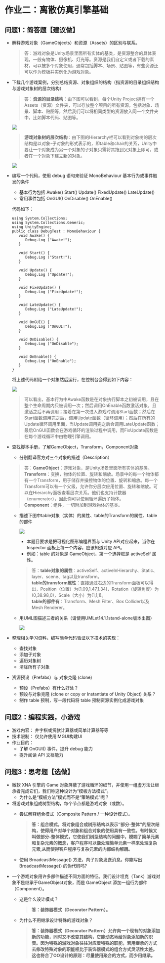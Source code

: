 # 作业二：离散仿真引擎基础
## 问题1：简答题【建议做】
- 解释游戏对象（GameObjects）和资源（Assets）的区别与联系。
  >  答：游戏对象是Unity场景里面所有实体的基类，是资源整合的具体表现，一般有物体、摄像机、灯光等。资源是我们自定义或者下载的素材，可以被多个对象使用，通常包括脚本、场景、贴图等，有些资源还可以作为模板并实例化为游戏对象。

- 下载几个游戏案例，分别总结资源、对象组织的结构（指资源的目录组织结构与游戏对象树的层次结构）  
   > 答：**资源的目录结构**：由下图可以看到，每个Unity Project拥有一个Assets（资源）文件夹，可以存放整个项目的所有资源，包括对象、场景、脚本、贴图等，然后我们可以将相同类型的资源放入同一个文件夹中，比如脚本代码、贴图等。  
     
   ![](images/Asset.png)  
     
   > **游戏对象树的层次结构**：由下图的Hierarchy栏可以看到对象树的层次结构是以对象-子对象的形式表示的，即table和chair的关系，Unity中要让一个对象成为另一个对象的子对象只需将其拖到父对象上即可，或者在一个对象下建立新的对象。  

   ![](images/Hie.png)  
     
- 编写一个代码，使用 debug 语句来验证 MonoBehaviour 基本行为或事件触发的条件   
   - 基本行为包括 Awake() Start() Update() FixedUpdate() LateUpdate()  
   - 常用事件包括 OnGUI() OnDisable() OnEnable()  
  
   代码如下：
   ```  
   using System.Collections;
   using System.Collections.Generic;
   using UnityEngine;  
   public class DebugTest : MonoBehaviour {
      void Awake() {
         Debug.Log ("Awake!");
      }

      void Start() {
         Debug.Log ("Start!");
      }

      void Update() {
         Debug.Log ("Update!");
      }

      void FixeUpdate() {
         Debug.Log ("FixeUpdate!");
      }

      void LateUpdate() {
         Debug.Log ("LateUpdate!");
      }

      void OnGUI() {
         Debug.Log ("OnGUI!");	
      }

      void OnDisable() {
         Debug.Log ("OnDisable");
      }

      void OnEnable() {
         Debug.Log ("OnEnable");
      }
   }  
   ```  
  
   将上述代码附给一个对象然后运行，在控制台会得到如下内容：  
  
   ![](images/console.png)  
  
   > 可以看出，基本行为中Awake函数是在对象执行脚本之初被调用，且在整个生命周期内只被调用一次；然后调用OnEnable函数激活对象，且激活之后不再调用；接着在第一次进入游戏时调用Start函数；然后在Start函数调用完之后，调用Update函数（循环调用）；然后在所有的Update循环调用里面，当Update调用完之后会调用LateUpdate函数；最后OnGUI函数会在游戏循环的渲染过程中调用，而FixUpdate函数是在每个游戏循环中由物理引擎调用。  

- 查找脚本手册，了解GameObject，Transform，Component对象  
   - 分别翻译官方对三个对象的描述（Description）  
   > 答：**GameObject**：游戏对象，是Unity场景里面所有实体的基类。  
   > **Transform**：变换，物体的位置、旋转和缩放。场景中的每一个物体都有一个Transform，用于储存并操控物体的位置、旋转和缩放。每一个Transform可以有一个父级，允许你分层次应用位置、旋转和缩放。可以在Hierarchy面板查看层次关系。他们也支持计数器（enumerator），因此你可以使用循环遍历子物体。  
   > **Component**：组件，一切附加到游戏物体的基类。  

   - 描述下图中table对象（实体）的属性、table的Transform的属性、table 的部件  
     
      ![](images/table.png)   
     
      - 本题目要求是把可视化图形编程界面与 Unity API对应起来，当你在 Inspector 面板上每一个内容，应该知道对应 API。  
      - 例如：table 的对象是 GameObject，第一个选择框是 activeSelf 属性。  
      > 答：**table对象的属性**：activeSelf、activeInHierarchy、Static、layer、scene、tag以及transform。  
      > **table的transform属性**：直接通过右边的Transform面板可以得出，Position（位置）为(1.09,1.47,1.34)，Rotation（旋转角度）为(0,38.98,0)，Scale（大小）为(1,1,1)。  
      > **table的部件有**：Transform、Mesh Filter、Box Collider以及Mesh Renderer。  
   
   - 用UML图描述三者的关系（请使用UMLet14.1.1stand-alone版本出图）  
     
      ![](images/UML.png)  
     

- 整理相关学习资料，编写简单代码验证以下技术的实现：  
   - 查找对象  
   - 添加子对象  
   - 遍历对象树  
   - 清除所有子对象  
- 资源预设（Prefabs）与 对象克隆 (clone)  
   - 预设（Prefabs）有什么好处？  
   - 预设与对象克隆 (clone or copy or Instantiate of Unity Object) 关系？  
   - 制作 table 预制，写一段代码将 table 预制资源实例化成游戏对象  
  
## 问题2：编程实践，小游戏  
- 游戏内容： 井字棋或贷款计算器或简单计算器等等  
- 技术限制： 仅允许使用IMGUI构建UI  
- 作业目的：  
   - 了解 OnGUI() 事件，提升 debug 能力  
   - 提升阅读 API 文档能力  
  
## 问题3：思考题【选做】  
- 微软 XNA 引擎的 Game 对象屏蔽了游戏循环的细节，并使用一组虚方法让继承者完成它们，我们称这种设计为“模板方法模式”。  
   - 为什么是“模板方法”模式而不是“策略模式”呢？
- 将游戏对象组成树型结构，每个节点都是游戏对象（或数）。  
   - 尝试解释组合模式（Composite Pattern / 一种设计模式）。  
      > **答：组合模式，将对象组合成树形结构以表示“部分-整体”的层次结构，使得用户对单个对象和组合对象的使用具有一致性。有时候又叫做部分-整体模式，它使我们树型结构的问题中，模糊了简单元素和复杂元素的概念，客户程序可以像处理简单元素一样来处理复杂元素,从而使得客户程序与复杂元素的内部结构解耦。**  

   - 使用 BroadcastMessage() 方法，向子对象发送消息。你能写出 BroadcastMessage() 的伪代码吗?  
- 一个游戏对象用许多部件描述不同方面的特征。我们设计坦克（Tank）游戏对象不是继承于GameObject对象，而是 GameObject 添加一组行为部件（Component）。  
   - 这是什么设计模式？  
      > **答：装饰器模式（Decorator Pattern）。**  

   - 为什么不用继承设计特殊的游戏对象？  
      > **答：装饰器模式（Decorator Pattern）允许向一个现有的对象添加新的功能，同时又不改变其结构，它能动态地给对象添加新的职责。因为特殊的游戏对象往往对应着特殊的职能，若用继承的方式去修改特殊对象的职能相比于装饰器模式的组合方式灵活性太差。这也符合了OO设计的原则：尽量使用聚合的方式，而少用继承。**
